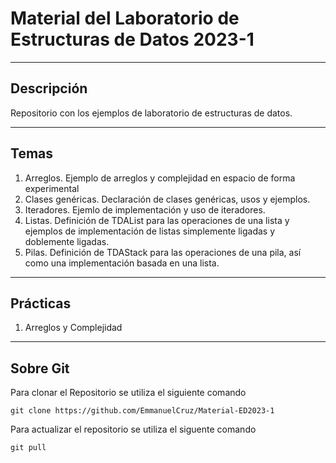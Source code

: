 # Material del Laboratorio de Estructuras de Datos 2023-1

----

## Descripción

Repositorio con los ejemplos de laboratorio de estructuras de datos.

----

## Temas

1. Arreglos. Ejemplo de arreglos y complejidad en espacio de forma experimental
2. Clases genéricas. Declaración de clases genéricas, usos y ejemplos.
3. Iteradores. Ejemlo de implementación y uso de iteradores.
4. Listas. Definición de TDAList para las operaciones de una lista y ejemplos de implementación de listas simplemente ligadas y doblemente ligadas.
5. Pilas. Definición de TDAStack para las operaciones de una pila, así como una implementación basada en una lista.

----

## Prácticas

1. Arreglos y Complejidad

----

## Sobre Git

Para clonar el Repositorio se utiliza el siguiente comando

    git clone https://github.com/EmmanuelCruz/Material-ED2023-1

Para actualizar el repositorio se utiliza el siguente comando

    git pull